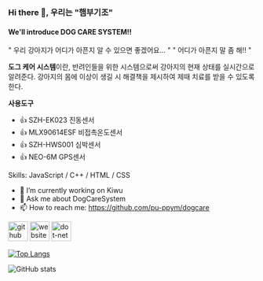 ### Hi there 👋, 우리는 "햄부기조"
#### We'll introduce DOG CARE SYSTEM!!
" 우리 강아지가 어디가 아픈지 알 수 있으면 좋겠어요... "
" 어디가 아픈지 말 좀 해!! "

**도그 케어 시스템**이란,
반려인들을 위한 시스템으로써 강아지의 현재 상태를 실시간으로 알려준다.
강아지의 몸에 이상이 생길 시 해결책을 제시하여 제때 치료를 받을 수 있도록 한다.

**사용도구**
- 👍 SZH-EK023 진동센서
- 👍 MLX90614ESF 비접촉온도센서
- 👍 SZH-HWS001 심박센서
- 👍 NEO-6M GPS센서

Skills: JavaScript / C++ / HTML / CSS

- 🔭 I’m currently working on Kiwu 
- 💬 Ask me about DogCareSystem 
- 📫 How to reach me: https://github.com/pu-ppym/dogcare 


[<img src='https://cdn.jsdelivr.net/npm/simple-icons@3.0.1/icons/github.svg' alt='github' height='40'>](https://github.com/pu-ppym)  [<img src='https://cdn.jsdelivr.net/npm/simple-icons@3.0.1/icons/icloud.svg' alt='website' height='40'>](https://github.com/pu-ppym/dogcare)  [<img src='https://cdn.jsdelivr.net/npm/simple-icons@3.0.1/icons/dot-net.svg' alt='dot-net' height='40'>](https://github.com/pu-ppym/dogcare)  

[![Top Langs](https://github-readme-stats.vercel.app/api/top-langs/?username=pu-ppym)](https://github.com/anuraghazra/github-readme-stats)

![GitHub stats](https://github-readme-stats.vercel.app/api?username=pu-ppym&show_icons=true)  

